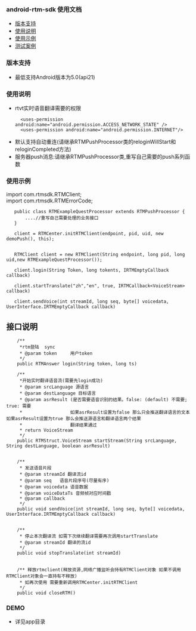 ### android-rtm-sdk 使用文档
- [版本支持](#版本支持)
- [使用说明](#使用说明)
- [使用示例](#使用示例)
- [测试案例](#DEMO)

### 版本支持
- 最低支持Android版本为5.0(api21)

### 使用说明
- rtvt实时语音翻译需要的权限
  ~~~
    <uses-permission android:name="android.permission.ACCESS_NETWORK_STATE" />
    <uses-permission android:name="android.permission.INTERNET"/>
    ~~~
- 默认支持自动重连(请继承RTMPushProcessor类的reloginWillStart和reloginCompleted方法)
- 服务器push消息:请继承RTMPushProcessor类,重写自己需要的push系列函数


### 使用示例
import com.rtmsdk.RTMClient;<br>
import com.rtmsdk.RTMErrorCode;

 ~~~
    public class RTMExampleQuestProcessor extends RTMPushProcessor {
        ....//重写自己需要处理的业务接口
    }
    
    client = RTMCenter.initRTMClient(endpoint, pid, uid, new demoPush(), this);


    RTMClient client = new RTMClient(String endpoint, long pid, long uid,new RTMExampleQuestProcessor());
    
    client.login(String Token, long tokents, IRTMEmptyCallback  callback)

    client.startTranslate("zh","en", true, IRTMCallback<VoiceStream> callback)
    
    client.sendVoice(int streamId, long seq, byte[] voicedata, UserInterface.IRTMEmptyCallback callback) 
~~~

##  接口说明
~~~
    /**
     *rtm登陆  sync
     * @param token     用户token
     */
    public RTMAnswer login(String token, long ts)

    /**
     *开始实时翻译语音流(需要先login成功)
     * @param srcLanguage 源语言
     * @param destLanguage 目标语言
     * @param asrResult (是否需要语音识别的结果。false: (default) 不需要; true: 需要
     *                  如果asrResult设置为false 那么只会推送翻译语言的文本 如果asrResult设置为true 那么会推送源语言和翻译语言两个结果
     *                  翻译结果通过
     * return VoiceStream
     */
    public RTMStruct.VoiceStream startStream(String srcLanguage, String destLanguage, boolean asrResult)


    /**
     * 发送语音片段
     * @param streamId 翻译流id
     * @param seq   语音片段序号(尽量有序)
     * @param voicedata 语音数据
     * @param voiceDataTs 音频帧对应时间戳
     * @param callback
     */
    public void sendVoice(int streamId, long seq, byte[] voicedata, UserInterface.IRTMEmptyCallback callback) 


    /**
     * 停止本次翻译流 如需下次继续翻译需要再次调用startTranslate
     * @param streamId 翻译的流id
     */
    public void stopTranslate(int streamId)


    /** 释放rtmclient(释放资源,网络广播监听会持有RTMClient对象 如果不调用RTMClient对象会一直持有不释放)
     * 如再次使用 需要重新调用RTMCenter.initRTMClient
     */
    public void closeRTM()
~~~

### DEMO
- 详见app目录